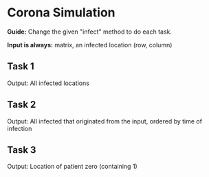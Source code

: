# Corona Simulation
**Guide:** Change the given "infect" method to do each task.

**Input is always:** matrix, an infected location (row, column)
## Task 1
Output: All infected locations
## Task 2
Output: All infected that originated from the input, ordered by time of infection
## Task 3
Output: Location of patient zero (containing 1)
